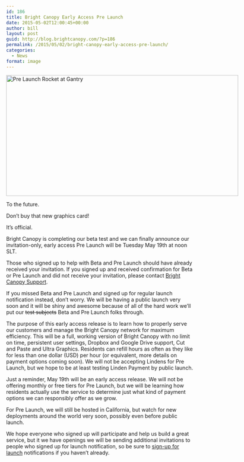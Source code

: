 ```yaml
---
id: 186
title: Bright Canopy Early Access Pre Launch
date: 2015-05-02T12:00:45+00:00
author: bill
layout: post
guid: http://blog.brightcanopy.com/?p=186
permalink: /2015/05/02/bright-canopy-early-access-pre-launch/
categories:
  - News
format: image
---
```

<div id="attachment_187" style="width: 635px" class="wp-caption alignnone">
  <a href="http://blog.brightcanopy.com/wp-content/uploads/2015/05/prelaunch.jpg"><img class="size-large wp-image-187" src="http://blog.brightcanopy.com/wp-content/uploads/2015/05/prelaunch-1024x534.jpg" alt="Pre Launch Rocket at Gantry" width="625" height="326" /></a>
  
  <p class="wp-caption-text">
    To the future.
  </p>
</div>

Don&#8217;t buy that new graphics card!

It&#8217;s official.

Bright Canopy is completing our beta test and we can finally announce our invitation-only, early access Pre Launch will be Tuesday May 19th at noon SLT.

Those who signed up to help with Beta and Pre Launch should have already received your invitation. If you signed up and received confirmation for Beta or Pre Launch and did not receive your invitation, please contact <a title="Support" href="http://blog.brightcanopy.com/support/" target="_blank">Bright Canopy Support</a>.

If you missed Beta and Pre Launch and signed up for regular launch notification instead, don&#8217;t worry. We will be having a public launch very soon and it will be shiny and awesome because of all of the hard work we&#8217;ll put our <del>test subjects</del> Beta and Pre Launch folks through.

The purpose of this early access release is to learn how to properly serve our customers and manage the Bright Canopy network for maximum efficiency. This will be a full, working version of Bright Canopy with no limit on time, persistent user settings, Dropbox and Google Drive support, Cut and Paste and Ultra Graphics. Residents can refill hours as often as they like for less than one dollar (USD) per hour (or equivalent, more details on payment options coming soon). We will not be accepting Lindens for Pre Launch, but we hope to be at least testing Linden Payment by public launch.

Just a reminder, May 19th will be an early access release. We will not be offering monthly or free tiers for Pre Launch, but we will be learning how residents actually use the service to determine just what kind of payment options we can responsibly offer as we grow.

For Pre Launch, we will still be hosted in California, but watch for new deployments around the world very soon, possibly even before public launch.

We hope everyone who signed up will participate and help us build a great service, but it we have openings we will be sending additional invitations to people who signed up for launch notification, so be sure to [sign-up for launch](http://blog.brightcanopy.com/) notifications if you haven&#8217;t already.